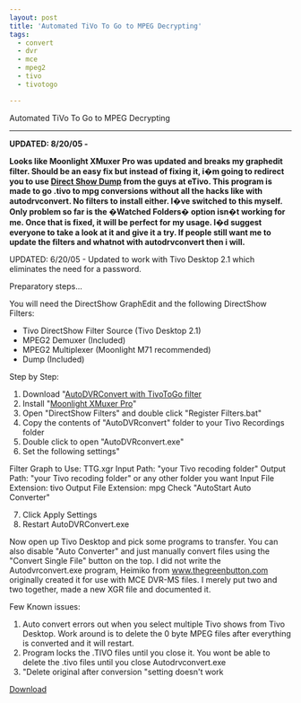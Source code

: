 ```yaml
---
layout: post
title: 'Automated TiVo To Go to MPEG Decrypting'
tags:
  - convert
  - dvr
  - mce
  - mpeg2
  - tivo
  - tivotogo

---
```


Automated TiVo To Go to MPEG Decrypting
_____________________________________

<strong>UPDATED: 8/20/05 -</strong>

<strong>Looks like </strong><strong>Moonlight XMuxer Pro was updated and breaks my </strong><strong>graphedit filter. Should be an easy fix but instead of fixing it, i�m going to redirect you to use <a href="http://prish.com/etivo/tbr.htm" onclick="javascript:urchinTracker ('/outbound/article/prish.com');">Direct Show Dump</a> from the guys at </strong><strong>eTivo. This program is made to go </strong><strong>.tivo to mpg conversions without all the hacks like with autodrvconvert. No filters to install either. I�ve switched to this myself. Only problem so far is the �Watched Folders� option isn�t working for me. Once that is fixed, it will be perfect for my usage. I�d suggest everyone to take a look at it and give it a try. If people still want me to update the filters and whatnot with </strong><strong>autodrvconvert then i will.</strong>

UPDATED: 6/20/05 - Updated to work with Tivo Desktop 2.1 which eliminates the need for a password.

Preparatory steps...

You will need the DirectShow GraphEdit and the following DirectShow Filters:

* Tivo DirectShow Filter Source (Tivo Desktop 2.1)
* MPEG2 Demuxer (Included)
* MPEG2 Multiplexer (Moonlight M71 recommended)
* Dump (Included)

Step by Step:

1. Download "<a href="http://www.the8thsign.com/download/auto_ttg.zip">AutoDVRConvert with TivoToGo filter</a>
2. Install "<a href="http://www.elecard.com/ftp/pub/Xmuxer/xmuxer_pro_pr.zip">Moonlight XMuxer Pro</a>"
3. Open "DirectShow Filters" and double click "Register Filters.bat"
4. Copy the contents of "AutoDVRconvert" folder to your Tivo Recordings folder
5. Double click to open "AutoDVRconvert.exe"
6. Set the following settings"

Filter Graph to Use: TTG.xgr
Input Path: "your Tivo recoding folder"
Output Path: "your Tivo recoding folder" or any other folder you want
Input File Extension: tivo
Output File Extension: mpg
Check "AutoStart Auto Converter"

7. Click Apply Settings
8. Restart AutoDVRConvert.exe

Now open up Tivo Desktop and pick some programs to transfer. You can also disable "Auto Converter" and just manually convert files using the "Convert Single File" button on the top.  I did not write the Autodvrconvert.exe program, Heimiko from <a href="http://www.thegreenbutton.com/community/shwmessage.aspx?ForumID=26&amp;MessageID=98810">www.thegreenbutton.com</a> originally created it for use with MCE DVR-MS files. I merely put two and two together, made a new XGR file and documented it.

Few Known issues:
1) Auto convert errors out when you select multiple Tivo shows from Tivo Desktop. Work around is to delete the 0 byte MPEG files after everything is converted and it will restart.
2) Program locks the .TIVO files until you close it. You wont be able to delete the .tivo files until you close Autodrvconvert.exe
3) "Delete original after conversion "setting doesn't work

<a href="http://www.the8thsign.com/download/auto_ttg.zip">Download</a>
<!-- technorati tags start -->
<!-- technorati tags end -->
